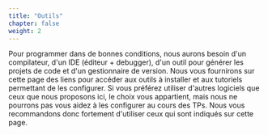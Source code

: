 ```yaml
---
title: "Outils"
chapter: false
weight: 2
---
```


Pour programmer dans de bonnes conditions, nous aurons besoin d'un compilateur, d'un IDE (éditeur + debugger), d'un outil pour générer les projets de code et d'un gestionnaire de version.
Nous vous fournirons sur cette page des liens pour accéder aux outils à installer et aux tutoriels permettant de les configurer.
Si vous préférez utiliser d'autres logiciels que ceux que nous proposons ici, le choix vous appartient, mais nous ne pourrons pas vous aidez à les configurer au cours des TPs.
Nous vous recommandons donc fortement d'utiliser ceux qui sont indiqués sur cette page.
